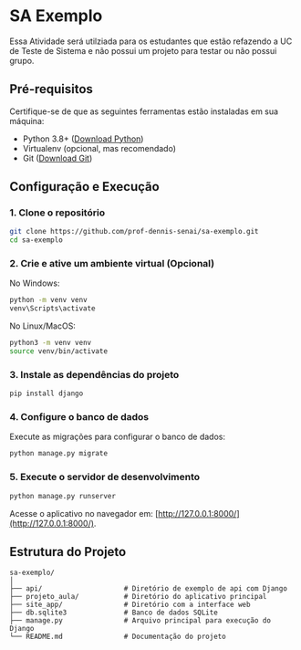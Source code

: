 # SA Exemplo

Essa Atividade será utilziada para os estudantes que estão refazendo a UC de Teste de Sistema e não possui um projeto para testar ou não possui grupo. 

## Pré-requisitos

Certifique-se de que as seguintes ferramentas estão instaladas em sua máquina:

- Python 3.8+ ([Download Python](https://www.python.org/))
- Virtualenv (opcional, mas recomendado)
- Git ([Download Git](https://git-scm.com/))

## Configuração e Execução

### 1. Clone o repositório
```bash
git clone https://github.com/prof-dennis-senai/sa-exemplo.git
cd sa-exemplo
```

### 2. Crie e ative um ambiente virtual (Opcional)
No Windows:
```bash
python -m venv venv
venv\Scripts\activate
```

No Linux/MacOS:
```bash
python3 -m venv venv
source venv/bin/activate
```

### 3. Instale as dependências do projeto
```bash
pip install django
```

### 4. Configure o banco de dados
Execute as migrações para configurar o banco de dados:
```bash
python manage.py migrate
```

### 5. Execute o servidor de desenvolvimento
```bash
python manage.py runserver
```

Acesse o aplicativo no navegador em: [http://127.0.0.1:8000/](http://127.0.0.1:8000/).

## Estrutura do Projeto

```plaintext
sa-exemplo/
│
├── api/                    # Diretório de exemplo de api com Django
├── projeto_aula/           # Diretório do aplicativo principal
├── site_app/               # Diretório com a interface web
├── db.sqlite3              # Banco de dados SQLite
├── manage.py               # Arquivo principal para execução do Django
└── README.md               # Documentação do projeto
```
